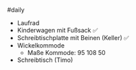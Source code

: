 #daily 

- Laufrad
- Kinderwagen mit Fußsack ✅
- Schreibtischplatte mit Beinen (Keller) ✅
- Wickelkommode
	- Maße Kommode: 95 108 50
- Schreibtisch (Timo)
